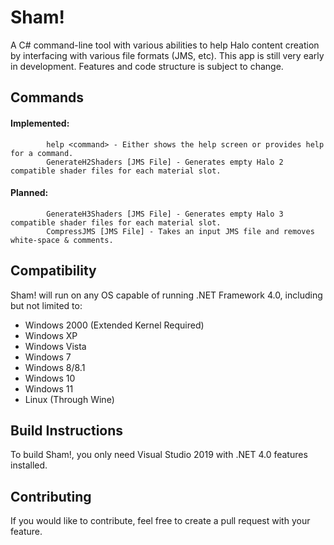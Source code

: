 # Sham!
A C# command-line tool with various abilities to help Halo content creation by interfacing with various file formats (JMS, etc).
This app is still very early in development. Features and code structure is subject to change.

## Commands
#### Implemented:
            help <command> - Either shows the help screen or provides help for a command.
            GenerateH2Shaders [JMS File] - Generates empty Halo 2 compatible shader files for each material slot.
            
#### Planned:
            GenerateH3Shaders [JMS File] - Generates empty Halo 3 compatible shader files for each material slot.
            CompressJMS [JMS File] - Takes an input JMS file and removes white-space & comments.
            
## Compatibility
Sham! will run on any OS capable of running .NET Framework 4.0, including but not limited to:
<ul>
  <li>Windows 2000 (Extended Kernel Required)</li>
  <li>Windows XP</li>
  <li>Windows Vista</li>
  <li>Windows 7</li>
  <li>Windows 8/8.1</li>
  <li>Windows 10</li>
  <li>Windows 11</li>
  <li>Linux (Through Wine)</li>
</ul>

## Build Instructions
To build Sham!, you only need Visual Studio 2019 with .NET 4.0 features installed.

## Contributing
If you would like to contribute, feel free to create a pull request with your feature.
